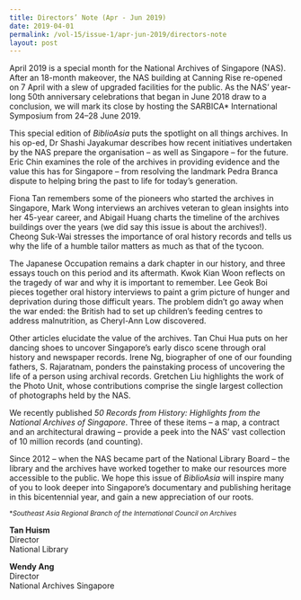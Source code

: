 ```yaml
---
title: Directors’ Note (Apr - Jun 2019)
date: 2019-04-01
permalink: /vol-15/issue-1/apr-jun-2019/directors-note
layout: post
---
```

April 2019 is a special month for the National Archives of Singapore (NAS). After an 18-month makeover, the NAS building at Canning Rise re-opened on 7 April with a slew of upgraded facilities for the public. As the NAS’ year-long 50th anniversary celebrations that began in June 2018 draw to a conclusion, we will mark its close by hosting the SARBICA* International Symposium from 24–28 June 2019.

This special edition of *BiblioAsia* puts the spotlight on all things archives. In his op-ed, Dr Shashi Jayakumar describes how recent initiatives undertaken by the NAS prepare the organisation – as well as Singapore – for the future. Eric Chin examines the role of the archives in providing evidence and the value this has for Singapore – from resolving the landmark Pedra Branca dispute to helping bring the past to life for today’s generation.

Fiona Tan remembers some of the pioneers who started the archives in Singapore, Mark Wong interviews an archives veteran to glean insights into her 45-year career, and Abigail Huang charts the timeline of the archives buildings over the years (we did say this issue is about the archives!). Cheong Suk-Wai stresses the importance of oral history records and tells us why the life of a humble tailor matters as much as that of the tycoon.

The Japanese Occupation remains a dark chapter in our history, and three essays touch on this period and its aftermath. Kwok Kian Woon reflects on the tragedy of war and why it is important to remember. Lee Geok Boi pieces together oral history interviews to paint a grim picture of hunger and deprivation during those difficult years. The problem didn’t go away when the war ended: the British had to set up children’s feeding centres to address malnutrition, as Cheryl-Ann Low discovered.

Other articles elucidate the value of the archives. Tan Chui Hua puts on her dancing shoes to uncover Singapore’s early disco scene through oral history and newspaper records. Irene Ng, biographer of one of our founding fathers, S. Rajaratnam, ponders the painstaking process of uncovering the life of a person using archival records. Gretchen Liu highlights the work of the Photo Unit, whose contributions comprise the single largest collection of photographs held by the NAS.

We recently published *50 Records from History: Highlights from the National Archives of Singapore*. Three of these items – a map, a contract and an architectural drawing – provide a peek into the NAS’ vast collection of 10 million records (and counting).

Since 2012 – when the NAS became part of the National Library Board – the library and the archives have worked together to make our resources more accessible to the public. We hope this issue of *BiblioAsia* will inspire many of you to look deeper into Singapore’s documentary and publishing heritage in this bicentennial year, and gain a new appreciation of our roots.

<sup>*<i>Southeast Asia Regional Branch of the International Council on Archives</i></sup>

**Tan Huism**<br>
Director<br>
National Library

**Wendy Ang**<br>
Director<br>
National Archives Singapore